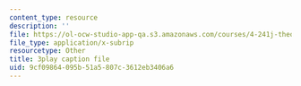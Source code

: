 ```yaml
---
content_type: resource
description: ''
file: https://ol-ocw-studio-app-qa.s3.amazonaws.com/courses/4-241j-theory-of-city-form-spring-2013/9cf09864095b51a5807c3612eb3406a6_wOR8XgKnWZA.vtt
file_type: application/x-subrip
resourcetype: Other
title: 3play caption file
uid: 9cf09864-095b-51a5-807c-3612eb3406a6
---
```

